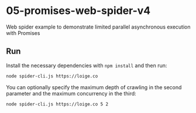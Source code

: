 # 05-promises-web-spider-v4

Web spider example to demonstrate limited parallel asynchronous execution with
Promises

## Run

Install the necessary dependencies with `npm install` and then run:

```bash
node spider-cli.js https://loige.co
```

You can optionally specify the maximum depth of crawling in the second parameter
and the maximum concurrency in the third:

```bash
node spider-cli.js https://loige.co 5 2
```
